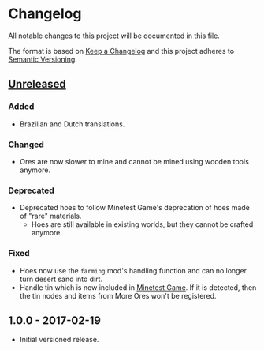 # Changelog

All notable changes to this project will be documented in this file.

The format is based on [Keep a Changelog](http://keepachangelog.com/en/1.0.0/)
and this project adheres to [Semantic Versioning](http://semver.org/spec/v2.0.0.html).

## [Unreleased]

### Added

- Brazilian and Dutch translations.

### Changed

- Ores are now slower to mine and cannot be mined using wooden tools anymore.

### Deprecated

- Deprecated hoes to follow Minetest Game's deprecation of hoes
  made of "rare" materials.
  - Hoes are still available in existing worlds, but they
    cannot be crafted anymore.

### Fixed

- Hoes now use the `farming` mod's handling function and can no longer
  turn desert sand into dirt.
- Handle tin which is now included in [Minetest Game](https://github.com/minetest/minetest_game).
  If it is detected, then the tin nodes and items from More Ores won't be registered.

## 1.0.0 - 2017-02-19

- Initial versioned release.

[Unreleased]: https://github.com/minetest-mods/moreblocks/compare/v1.0.0...HEAD

